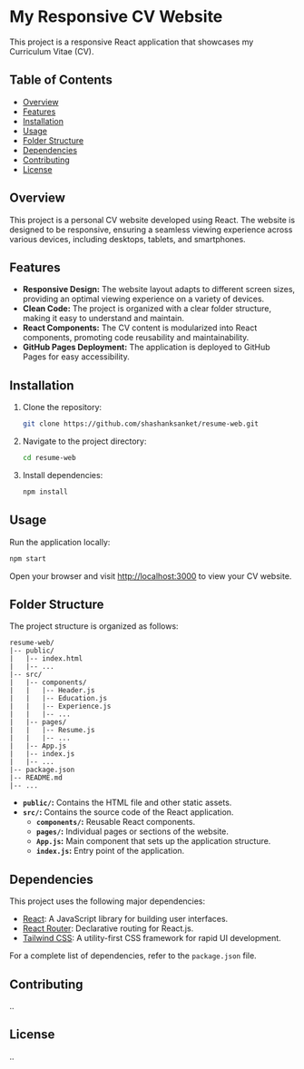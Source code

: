 # My Responsive CV Website

This project is a responsive React application that showcases my Curriculum Vitae (CV).

## Table of Contents
- [Overview](#overview)
- [Features](#features)
- [Installation](#installation)
- [Usage](#usage)
- [Folder Structure](#folder-structure)
- [Dependencies](#dependencies)
- [Contributing](#contributing)
- [License](#license)

## Overview

This project is a personal CV website developed using React. The website is designed to be responsive, ensuring a seamless viewing experience across various devices, including desktops, tablets, and smartphones.

## Features

- **Responsive Design:** The website layout adapts to different screen sizes, providing an optimal viewing experience on a variety of devices.
- **Clean Code:** The project is organized with a clear folder structure, making it easy to understand and maintain.
- **React Components:** The CV content is modularized into React components, promoting code reusability and maintainability.
- **GitHub Pages Deployment:** The application is deployed to GitHub Pages for easy accessibility.

## Installation

1. Clone the repository:
   ```bash
   git clone https://github.com/shashanksanket/resume-web.git
   ```

2. Navigate to the project directory:
   ```bash
   cd resume-web
   ```

3. Install dependencies:
   ```bash
   npm install
   ```

## Usage

Run the application locally:

```bash
npm start
```

Open your browser and visit [http://localhost:3000](http://localhost:3000) to view your CV website.

## Folder Structure

The project structure is organized as follows:

```
resume-web/
|-- public/
|   |-- index.html
|   |-- ...
|-- src/
|   |-- components/
|   |   |-- Header.js
|   |   |-- Education.js
|   |   |-- Experience.js
|   |   |-- ...
|   |-- pages/
|   |   |-- Resume.js
|   |   |-- ...
|   |-- App.js
|   |-- index.js
|   |-- ...
|-- package.json
|-- README.md
|-- ...
```

- **`public/`:** Contains the HTML file and other static assets.
- **`src/`:** Contains the source code of the React application.
  - **`components/`:** Reusable React components.
  - **`pages/`:** Individual pages or sections of the website.
  - **`App.js`:** Main component that sets up the application structure.
  - **`index.js`:** Entry point of the application.

## Dependencies

This project uses the following major dependencies:

- [React](https://reactjs.org/): A JavaScript library for building user interfaces.
- [React Router](https://reactrouter.com/): Declarative routing for React.js.
- [Tailwind CSS](https://tailwindcss.com/): A utility-first CSS framework for rapid UI development.


For a complete list of dependencies, refer to the `package.json` file.

## Contributing

..

## License
..
```

